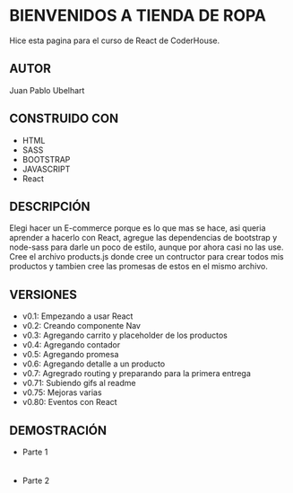 <h1>BIENVENIDOS A TIENDA DE ROPA</h1>

<p>Hice esta pagina para el curso de React de CoderHouse.</p>

<h2>AUTOR</h2>
<p>Juan Pablo Ubelhart</p>

<h2>CONSTRUIDO CON</h2>
<ul>
  <li>HTML</li>
  <li>SASS</li>
  <li>BOOTSTRAP</li>
  <li>JAVASCRIPT</li>
  <li>React</li>
</ul>

<h2>DESCRIPCIÓN</h2>
<p>
  Elegi hacer un E-commerce porque es lo que mas se hace, asi queria aprender a
  hacerlo con React, agregue las dependencias de bootstrap y node-sass para
  darle un poco de estilo, aunque por ahora casi no las use. Cree el archivo
  products.js donde cree un contructor para crear todos mis productos y tambien
  cree las promesas de estos en el mismo archivo.
</p>

<h2>VERSIONES</h2>
<ul>
  <li>v0.1: Empezando a usar React</li>
  <li>v0.2: Creando componente Nav</li>
  <li>v0.3: Agregando carrito y placeholder de los productos</li>
  <li>v0.4: Agregando contador</li>
  <li>v0.5: Agregando promesa</li>
  <li>v0.6: Agregando detalle a un producto</li>
  <li>v0.7: Agregrado routing y preparando para la primera entrega</li>
  <li>v0.71: Subiendo gifs al readme</li>
  <li>v0.75: Mejoras varias</li>
  <li>v0.80: Eventos con React</li>
</ul>

<h2>DEMOSTRACIÓN</h2>
<ul>
  <li>Parte 1</li>
  <br />
  <img src="./gif/sampleOne.gif" alt="" />
  <br />
  <br />
  <li>Parte 2</li>
  <br />
  <img src="./gif/sampleTwo.gif" alt="" />
</ul>
